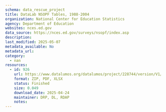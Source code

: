 ```yaml
---
schema: data_rescue_project 
title: DataLab NSOPF Tables, 1988-2004
organization: National Center for Education Statistics
agency: Department of Education
websites: nces.ed.gov
data_source: https://nces.ed.gov/surveys/nsopf/index.asp
description: 
last_modified: 2025-05-07
metadata_available: No
metadata_url: 
category:
  - nan 
resources:
  - id: 926
    url: https://www.datalumos.org/datalumos/project/228744/version/V1/view
    format: ZIP, PDF, XLSX
    status: Finished
    size: 0.049
    download_date: 2025-04-24
    maintainer: DRP, DL, RDAP
    notes: 
---
```

